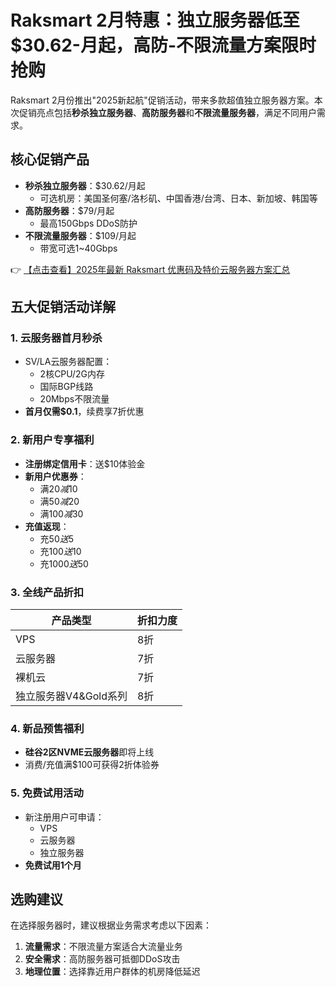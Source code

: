 # Raksmart 2月特惠：独立服务器低至$30.62-月起，高防-不限流量方案限时抢购

Raksmart 2月份推出"2025新起航"促销活动，带来多款超值独立服务器方案。本次促销亮点包括**秒杀独立服务器**、**高防服务器**和**不限流量服务器**，满足不同用户需求。

## 核心促销产品

- **秒杀独立服务器**：$30.62/月起
  - 可选机房：美国圣何塞/洛杉矶、中国香港/台湾、日本、新加坡、韩国等
- **高防服务器**：$79/月起
  - 最高150Gbps DDoS防护
- **不限流量服务器**：$109/月起
  - 带宽可选1~40Gbps

👉 [【点击查看】2025年最新 Raksmart 优惠码及特价云服务器方案汇总](https://bit.ly/raksmart)

## 五大促销活动详解

### 1. 云服务器首月秒杀
- SV/LA云服务器配置：
  - 2核CPU/2G内存
  - 国际BGP线路
  - 20Mbps不限流量
- **首月仅需$0.1**，续费享7折优惠

### 2. 新用户专享福利
- **注册绑定信用卡**：送$10体验金
- **新用户优惠券**：
  - 满$20减$10
  - 满$50减$20
  - 满$100减$30
- **充值返现**：
  - 充$50送$5
  - 充$100送$10
  - 充$1000送$50

### 3. 全线产品折扣
| 产品类型 | 折扣力度 |
|---------|---------|
| VPS | 8折 |
| 云服务器 | 7折 |
| 裸机云 | 7折 |
| 独立服务器V4&Gold系列 | 8折 |

### 4. 新品预售福利
- **硅谷2区NVME云服务器**即将上线
- 消费/充值满$100可获得2折体验券

### 5. 免费试用活动
- 新注册用户可申请：
  - VPS
  - 云服务器
  - 独立服务器
- **免费试用1个月**

## 选购建议
在选择服务器时，建议根据业务需求考虑以下因素：
1. **流量需求**：不限流量方案适合大流量业务
2. **安全需求**：高防服务器可抵御DDoS攻击
3. **地理位置**：选择靠近用户群体的机房降低延迟